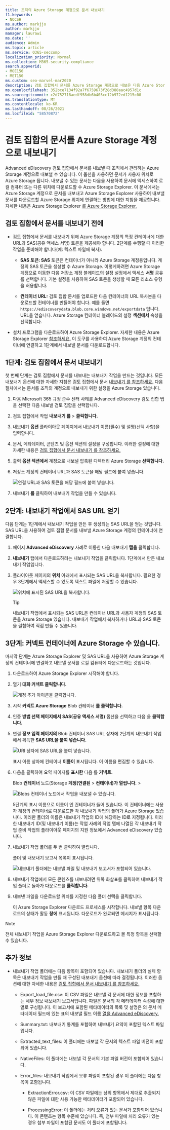 ```yaml
---
title: 조직의 Azure Storage 계정으로 문서 내보내기
f1.keywords:
- NOCSH
ms.author: markjjo
author: markjjo
manager: laurawi
ms.date: ''
audience: Admin
ms.topic: article
ms.service: O365-seccomp
localization_priority: Normal
ms.collection: M365-security-compliance
search.appverid:
- MOE150
- MET150
ms.custom: seo-marvel-mar2020
description: 검토 집합에서 문서를 Azure Storage 계정으로 내보은 다음 Azure Storage Explorer 사용하여 로컬 컴퓨터에 다운로드합니다.
ms.openlocfilehash: 352bce7134f92a7f6759673f28d388aac4957d1c
ms.sourcegitcommit: c2d752718aedf958db6b403cc12b972ed1215c00
ms.translationtype: MT
ms.contentlocale: ko-KR
ms.lasthandoff: 08/26/2021
ms.locfileid: "58570872"
---
```

# <a name="export-documents-in-a-review-set-to-an-azure-storage-account"></a>검토 집합의 문서를 Azure Storage 계정으로 내보내기

Advanced eDiscovery 검토 집합에서 문서를 내보낼 때 조직에서 관리하는 Azure Storage 계정으로 내보낼 수 있습니다. 이 옵션을 사용하면 문서가 사용자 위치로 Azure Storage 됩니다. 내보낼 수 있는 문서는 다음을 사용하여 문서에 액세스하여 로컬 컴퓨터 또는 다른 위치에 다운로드할 수 Azure Storage Explorer. 이 문서에서는 Azure Storage 계정으로 문서를 내보내고 Azure Storage Explorer 사용하여 내보낼 문서를 다운로드할 Azure Storage 위치에 연결하는 방법에 대한 지침을 제공합니다. 자세한 내용은 Azure Storage Explorer [를 Azure Storage Explorer.](/azure/storage/blobs/storage-quickstart-blobs-storage-explorer)

## <a name="before-you-export-documents-from-a-review-set"></a>검토 집합에서 문서를 내보내기 전에

- 검토 집합에서 문서를 내보내기 위해 Azure Storage 계정의 특정 컨테이너에 대한 URL과 SAS(공유 액세스 서명) 토큰을 제공해야 합니다. 2단계를 수행할 때 이러한 작업을 준비해야 합니다(예: 텍스트 파일에 복사).

  - **SAS 토큰: SAS** 토큰은 컨테이너가 아니라 Azure Storage 계정용입니다. 계정의 SAS 토큰을 생성할 수 Azure Storage. 이렇게하려면 Azure Storage 계정으로 이동한 다음 저장소  계정 블레이드의 설정 설정에서 액세스 **서명** 공유를 선택합니다. 기본 설정을 사용하여 SAS 토큰을 생성할 때 모든 리소스 유형을 허용합니다.

  - **컨테이너 URL:** 검토 집합 문서를 업로드한 다음 컨테이너의 URL 복사본을 다운로드할 컨테이너를 만들어야 합니다. 예를 들면 `https://ediscoverydata.blob.core.windows.net/exportdata` 입니다. URL을 얻습니다. Azure Storage 컨테이너 블레이드의 설정  **섹션에서** 속성을 선택합니다.

- 설치 프로그램을 다운로드하여 Azure Storage Explorer. 자세한 내용은 Azure Storage Explorer [참조하세요.](https://go.microsoft.com/fwlink/p/?LinkId=544842) 이 도구를 사용하여 Azure Storage 계정의 컨테이너에 연결하고 1단계에서 내보낼 문서를 다운로드합니다.

## <a name="step-1-export-the-documents-from-a-review-set"></a>1단계: 검토 집합에서 문서 내보내기

첫 번째 단계는 검토 집합에서 문서를 내보내는 내보내기 작업을 만드는 것입니다. 모든 내보내기 옵션에 대한 자세한 지침은 검토 집합에서 문서 [내보내기 를 참조하세요.](export-documents-from-review-set.md) 다음 절차에서는 문서를 조직의 계정으로 내보내기 위한 설정을 Azure Storage 있습니다.

1. 다음 Microsoft 365 규정 준수 센터 사례를 Advanced eDiscovery 검토 집합 탭을 선택한  다음 내보낼 검토 집합을 선택합니다.

2. 검토 집합에서 작업 **내보내기 를**  >  **클릭합니다.**

3. 내보내기 **옵션** 플라이아웃 페이지에서 내보내기 이름(필수) 및 설명(선택 사항)을 입력합니다.

4. 문서, 메타데이터, 콘텐츠 및 옵션 섹션의 설정을 구성합니다. 이러한 설정에 대한 자세한 내용은 [검토 집합에서 문서 내보내기 를 참조하세요.](export-documents-from-review-set.md)

5. 출력 **옵션 섹션에서** 계정으로 내보낼 압축된 디렉터리 Azure Storage **선택합니다.**

6. 저장소 계정의 컨테이너 URL과 SAS 토큰을 해당 필드에 붙여 넣습니다.

   ![연결 URL과 SAS 토큰을 해당 필드에 붙여 넣습니다.](../media/AzureStorageOutputOptions.png)

7. 내보내기 **를** 클릭하여 내보내기 작업을 만들 수 있습니다.

## <a name="step-2-obtain-the-sas-url-from-the-export-job"></a>2단계: 내보내기 작업에서 SAS URL 얻기

다음 단계는 1단계에서 내보내기 작업을 만든 후 생성되는 SAS URL을 얻는 것입니다. SAS URL을 사용하여 검토 집합 문서를 내보낼 Azure Storage 계정의 컨테이너에 연결합니다.

1. 페이지 **Advanced eDiscovery** 사례로 이동한 다음 내보내기 **탭을** 클릭합니다.

2. **내보내기** 탭에서 다운로드하려는 내보내기 작업을 클릭합니다. 1단계에서 만든 내보내기 작업입니다.

3. 플라이아웃 페이지의 **위치** 아래에서 표시되는 SAS URL을 복사합니다. 필요한 경우 3단계에서 액세스할 수 있도록 텍스트 파일에 저장할 수 있습니다.

   ![위치에 표시된 SAS URL을 복사합니다.](../media/eDiscoExportJob.png)

   > [!TIP]
   > 내보내기 작업에서 표시되는 SAS URL은 컨테이너 URL과 사용자 계정의 SAS 토큰을 Azure Storage 있습니다. 내보내기 작업에서 복사하거나 URL과 SAS 토큰을 결합하여 직접 만들 수 있습니다.

## <a name="step-3-connect-to-the-azure-storage-container"></a>3단계: 커넥트 컨테이너에 Azure Storage 수 있습니다.

마지막 단계는 Azure Storage Explorer 및 SAS URL을 사용하여 Azure Storage 계정의 컨테이너에 연결하고 내보낼 문서를 로컬 컴퓨터에 다운로드하는 것입니다.

1. 다운로드하여 Azure Storage Explorer 시작해야 합니다.

2. 열기 **대화 커넥트 클릭합니다.**

   ![계정 추가 아이콘을 클릭합니다.](../media/AzureStorageConnect.png)

3. 시작 **커넥트 Azure Storage** Blob 컨테이너 **를 클릭합니다.**

4. 인증 **방법 선택 페이지에서** **SAS(공유 액세스 서명)** 옵션을 선택하고 다음 을 **클릭합니다.**

5. 연결 **정보 입력 페이지의** Blob 컨테이너 SAS URL 상자에 2단계의 내보내기 작업에서 획득한 **SAS URL을 붙여 넣습니다.**

    ![URI 상자에 SAS URL을 붙여 넣습니다.](../media/AzureStorageConnect3.png)

    표시 이름 상자에 컨테이너 **이름이** 표시됩니다. 이 이름을 편집할 수 있습니다.

6. 다음을 클릭하여 요약 페이지를 **표시한** 다음 를 **커넥트.** 

    Blob **컨테이너** 노드(Storage **계정(연결된**  >  **컨테이너)가 열립니다.** \>

    ![Blobs 컨테이너 노드에서 작업을 내보낼 수 있습니다.](../media/AzureStorageConnect5.png)

    5단계의 표시 이름으로 이름이 인 컨테이너가 들어 있습니다. 이 컨테이너에는 사용자 계정의 컨테이너로 다운로드한 각 내보내기 작업의 폴더가 Azure Storage 있습니다. 이러한 폴더의 이름은 내보내기 작업의 ID에 해당하는 ID로 지정됩니다. 이러한 내보내기 ID(및 내보내기 이름)는  작업 사례의 작업 탭에 나열된 각 내보내기  작업 준비 작업의 플라이아웃 페이지의 지원 정보에서 Advanced eDiscovery 있습니다. 

7. 내보내기 작업 폴더를 두 번 클릭하여 열립니다.

   폴더 및 내보내기 보고서 목록이 표시됩니다.

    ![내보내기 폴더에는 내보낼 파일 및 내보내기 보고서가 포함되어 있습니다.](../media/AzureStorageConnect6.png)

8. 내보내기 작업에서 모든 콘텐츠를 내보내려면  위쪽 화살표를 클릭하여 내보내기 작업 폴더로 돌아가 다운로드를 **클릭합니다.**

9. 내보낸 파일을 다운로드할 위치를 지정한 다음 폴더 선택을 클릭합니다.

    이 Azure Storage Explorer 다운로드 프로세스를 시작합니다. 내보낼 항목 다운로드의 상태가 활동 **창에** 표시됩니다. 다운로드가 완료되면 메시지가 표시됩니다.

> [!NOTE]
> 전체 내보내기 작업을 Azure Storage Explorer 다운로드하고 볼 특정 항목을 선택할 수 있습니다.

## <a name="more-information"></a>추가 정보

- 내보내기 작업 폴더에는 다음 항목이 포함되어 있습니다. 내보내기 폴더의 실제 항목은 내보내기 작업을 만들 때 구성된 내보내기 옵션에 따라 결정됩니다. 이러한 옵션에 대한 자세한 내용은 [검토 집합에서 문서 내보내기 를 참조하세요.](export-documents-from-review-set.md)

  - Export_load_file.csv: 이 CSV 파일은 내보낼 각 문서에 대한 정보를 포함하는 세부 정보 내보내기 보고서입니다. 파일은 문서의 각 메타데이터 속성에 대한 열로 구성됩니다. 이 보고서에 포함된 메타데이터의 목록 및 설명은 의  문서 메타데이터 필드에 있는 표의 내보낼 필드 이름 [열을 Advanced eDiscovery.](document-metadata-fields-in-advanced-ediscovery.md)

  - Summary.txt: 내보내기 통계를 포함하여 내보내기 요약이 포함된 텍스트 파일입니다.

  - Extracted_text_files: 이 폴더에는 내보낼 각 문서의 텍스트 파일 버전이 포함되어 있습니다.

  - NativeFiles: 이 폴더에는 내보낼 각 문서의 기본 파일 버전이 포함되어 있습니다.

  - Error_files: 내보내기 작업에서 오류 파일이 포함된 경우 이 폴더에는 다음 항목이 포함됩니다.

    - ExtractionError.csv: 이 CSV 파일에는 상위 항목에서 제대로 추출되지 않은 파일에 대한 사용 가능한 메타데이터가 포함되어 있습니다.

    - ProcessingError: 이 폴더에는 처리 오류가 있는 문서가 포함되어 있습니다. 이 콘텐츠는 항목 수준에 있습니다. 즉, 첨부 파일에 처리 오류가 있는 경우 첨부 파일이 포함된 문서도 이 폴더에 포함됩니다.
